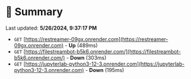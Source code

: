 # 📖 Summary
Last updated: **5/26/2024, 9:37:17 PM**

- `GET` [https://restreamer-09gx.onrender.com](https://restreamer-09gx.onrender.com) - **Up** (489ms)
- `GET` [https://filestreambot-b5k6.onrender.com/](https://filestreambot-b5k6.onrender.com/) - **Down** (303ms)
- `GET` [https://jupyterlab-python3-12-3.onrender.com](https://jupyterlab-python3-12-3.onrender.com) - **Down** (195ms)
